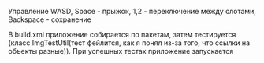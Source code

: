Управление WASD, Space - прыжок, 1,2 - переключение между слотами, Backspace - сохранение

В build.xml приложение собирается по пакетам, затем тестируется (класс ImgTestUtil(тест фейлится, как я понял из-за того, что ссылки на объекты разные)). При успешных тестах приложение запускается

